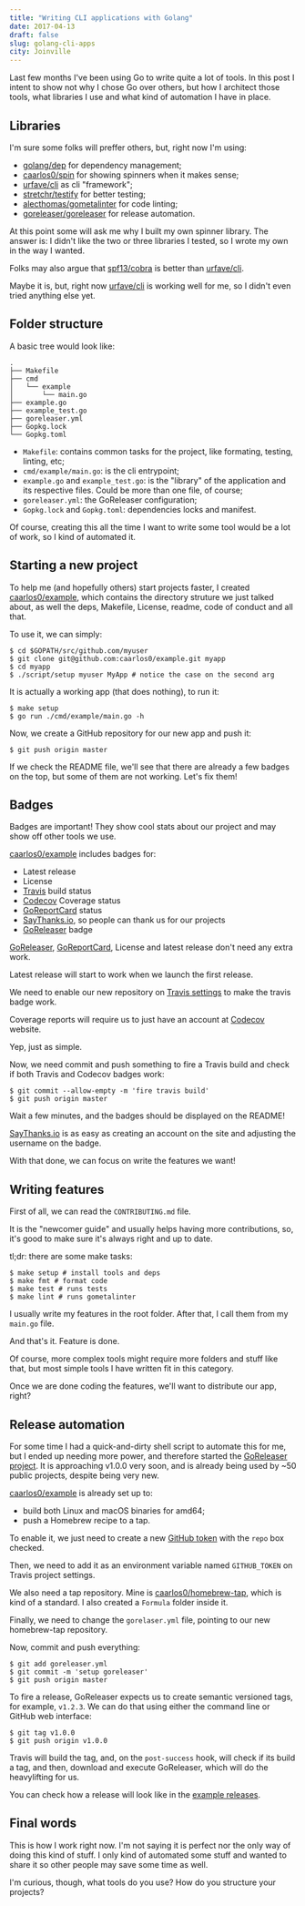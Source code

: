 ```yaml
---
title: "Writing CLI applications with Golang"
date: 2017-04-13
draft: false
slug: golang-cli-apps
city: Joinville
---
```


Last few months I've been using Go to write quite a lot of tools. In this post I intent to show not why I chose Go over others, but how I architect those tools, what libraries I use and what kind of automation I have in place.

## Libraries

I'm sure some folks will preffer others, but, right now I'm using:

- [golang/dep](https://github.com/golang/dep) for dependency management;
- [caarlos0/spin](https://github.com/caarlos0/spin) for showing spinners when it makes sense;
- [urfave/cli](https://github.com/urfave/cli) as cli "framework";
- [stretchr/testify](https://github.com/stretchr/testify) for better testing;
- [alecthomas/gometalinter](https://github.com/alecthomas/gometalinter) for code linting;
- [goreleaser/goreleaser](https://github.com/goreleaser/goreleaser) for release automation.

At this point some will ask me why I built my own spinner library. The answer is: I didn't like the two or three libraries I tested, so I wrote my own in the way I wanted.

Folks may also argue that [spf13/cobra](https://github.com/spf13/cobra) is better than [urfave/cli](https://github.com/urfave/cli). 

Maybe it is, but, right now [urfave/cli](https://github.com/urfave/cli) is working well for me, so I didn't even tried anything else yet.

## Folder structure

A basic tree would look like:

```shell
.
├── Makefile
├── cmd
│   └── example
│       └── main.go
├── example.go
├── example_test.go
├── goreleaser.yml
├── Gopkg.lock
└── Gopkg.toml
```
- `Makefile`: contains common tasks for the project, like formating, testing, linting, etc;
- `cmd/example/main.go`: is the cli entrypoint;
- `example.go` and `example_test.go`: is the "library" of the application and its respective files. Could be more than one file, of course;
- `goreleaser.yml`: the GoReleaser configuration;
- `Gopkg.lock` and `Gopkg.toml`: dependencies locks and manifest.

Of course, creating this all the time I want to write some tool would be a lot of work, so I kind of automated it.

## Starting a new project

To help me (and hopefully others) start projects faster, I created [caarlos0/example](https://github.com/caarlos0/example), which contains the directory struture we just talked about, as well the deps, Makefile, License, readme, code of conduct and all that.

To use it, we can simply:

```shell
$ cd $GOPATH/src/github.com/myuser
$ git clone git@github.com:caarlos0/example.git myapp
$ cd myapp
$ ./script/setup myuser MyApp # notice the case on the second arg
```

It is actually a working app (that does nothing), to run it:

```shell
$ make setup
$ go run ./cmd/example/main.go -h
```

Now, we create a GitHub repository for our new app and push it:

```shell
$ git push origin master
```

If we check the README file, we'll see that there are already a few badges on the top, but some of them are not working. Let's fix them!

## Badges

Badges are important! They show cool stats about our project and may show off other tools we use.

[caarlos0/example](https://github.com/caarlos0/example) includes badges for:

- Latest release
- License
- [Travis](http://travis-ci.org/) build status
- [Codecov](https://codecov.io/) Coverage status
- [GoReportCard](https://goreportcard.com/) status
- [SayThanks.io](https://saythanks.io/), so people can thank us for our projects
- [GoReleaser](https://github.com/goreleaser/goreleaser) badge

[GoReleaser](https://github.com/goreleaser/goreleaser), [GoReportCard](https://goreportcard.com/), License and latest release don't need any extra work. 

Latest release will start to work when we launch the first release.

We need to enable our new repository on [Travis settings](https://travis-ci.org/profile/) to make the travis badge work.

Coverage reports will require us to just have an account at [Codecov](https://codecov.io/) website. 

Yep, just as simple.

Now, we need commit and push something to fire a Travis build and check if both Travis and Codecov badges work:

```shell
$ git commit --allow-empty -m 'fire travis build'
$ git push origin master
```

Wait a few minutes, and the badges should be displayed on the README!

[SayThanks.io](https://saythanks.io/) is as easy as creating an account on the site and adjusting the username on the badge.

With that done, we can focus on write the features we want!

## Writing features

First of all, we can read the `CONTRIBUTING.md` file.

It is the "newcomer guide" and usually helps having more contributions, so, it's good to make sure it's always right and up to date.

tl;dr: there are some make tasks:

```shell
$ make setup # install tools and deps
$ make fmt # format code
$ make test # runs tests
$ make lint # runs gometalinter
```

I usually write my features in the root folder. After that, I call them from my `main.go` file.

And that's it. Feature is done.

Of course, more complex tools might require more folders and stuff like that, but most simple tools I have written fit in this category.

Once we are done coding the features, we'll want to distribute our app, right?

## Release automation

For some time I had a quick-and-dirty shell script to automate this for me, but I ended up needing more power, and therefore started the
[GoReleaser project](https://github.com/goreleaser/goreleaser). It is approaching v1.0.0 very soon, and is already being used by ~50 public projects, despite being very new.

[caarlos0/example](https://github.com/caarlos0/example) is already set up to:

- build both Linux and macOS binaries for amd64;
- push a Homebrew recipe to a tap.

To enable it, we just need to create a new [GitHub token](https://github.com/settings/tokens/new) with the `repo` box checked.

Then, we need to add it as an environment variable named `GITHUB_TOKEN` on Travis project settings.

We also need a tap repository. Mine is [caarlos0/homebrew-tap](https://github.com/caarlos0/homebrew-tap), which is kind of a standard. I also created a `Formula` folder inside it.

Finally, we need to change the `gorelaser.yml` file, pointing to our new homebrew-tap repository.

Now, commit and push everything:

```shell
$ git add goreleaser.yml
$ git commit -m 'setup goreleaser'
$ git push origin master
```

To fire a release, GoReleaser expects us to create semantic versioned tags, for example, `v1.2.3`. We can do that using either the command line or GitHub web interface:

```shell
$ git tag v1.0.0
$ git push origin v1.0.0
```

Travis will build the tag, and, on the `post-success` hook, will check if its build a tag, and then, download and execute GoReleaser, which will do the heavylifting for us.

You can check how a release will look like in the [example releases](https://github.com/caarlos0/example/releases).

## Final words

This is how I work right now. I'm not saying it is perfect nor the only way of doing this kind of stuff. I only kind of automated some stuff and wanted to share it so other people may save some time as well.

I'm curious, though, what tools do you use? How do you structure your projects?